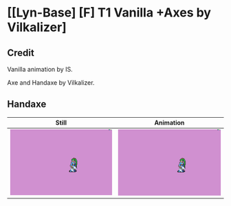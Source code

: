 # [\[Lyn-Base\] \[F\] T1 Vanilla +Axes by Vilkalizer]

## Credit

Vanilla animation by IS.

Axe and Handaxe by Vilkalizer.
	
## Handaxe

| Still | Animation |
| :---: | :-------: |
| ![Handaxe still](./Handaxe_000.png) | ![Handaxe animation](./Handaxe.gif) |
